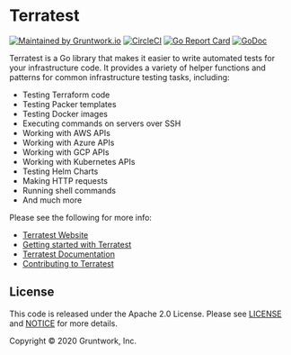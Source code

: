 # Terratest

[![Maintained by Gruntwork.io](https://img.shields.io/badge/maintained%20by-gruntwork.io-%235849a6.svg)](https://gruntwork.io/?ref=repo_terratest)
[![CircleCI](https://circleci.com/gh/gruntwork-io/terratest.svg?style=svg&circle-token=e48019e09fc3b8bf6e0315a84048501c87c4157c)](https://circleci.com/gh/gruntwork-io/terratest)
[![Go Report Card](https://goreportcard.com/badge/github.com/gruntwork-io/terratest)](https://goreportcard.com/report/github.com/gruntwork-io/terratest)
[![GoDoc](https://godoc.org/github.com/gruntwork-io/terratest?status.svg)](https://godoc.org/github.com/gruntwork-io/terratest)


Terratest is a Go library that makes it easier to write automated tests for your infrastructure code. It provides a
variety of helper functions and patterns for common infrastructure testing tasks, including:

- Testing Terraform code
- Testing Packer templates
- Testing Docker images
- Executing commands on servers over SSH
- Working with AWS APIs
- Working with Azure APIs
- Working with GCP APIs
- Working with Kubernetes APIs
- Testing Helm Charts
- Making HTTP requests
- Running shell commands
- And much more

Please see the following for more info:

* [Terratest Website](https://terratest.gruntwork.io)
* [Getting started with Terratest](https://terratest.gruntwork.io/docs/getting-started/quick-start/)
* [Terratest Documentation](https://terratest.gruntwork.io/docs/)
* [Contributing to Terratest](http://terratest.gruntwork.io/docs/community/contributing/)



## License

This code is released under the Apache 2.0 License. Please see [LICENSE](LICENSE) and [NOTICE](NOTICE) for more details.

Copyright &copy; 2020 Gruntwork, Inc.
